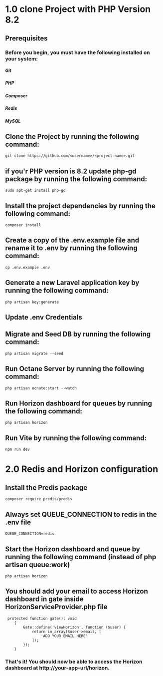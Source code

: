 # 1.0 clone Project with PHP Version 8.2

## Prerequisites
### Before you begin, you must have the following installed on your system:

##### Git 
##### PHP 
##### Composer
##### Redis
##### MySQL


## Clone the Project by running the following command:

```
git clone https://github.com/<username>/<project-name>.git
```

## if you'r PHP version is 8.2 update php-gd package by running the following command:

```
sudo apt-get install php-gd
```

## Install the project dependencies by running the following command:

```
composer install
```
## Create a copy of the .env.example file and rename it to .env by running the following command:

```
cp .env.example .env
```

## Generate a new Laravel application key by running the following command:

```
php artisan key:generate
```

## Update .env Credentials

## Migrate and Seed DB by running the following command:

```
php artisan migrate --seed
```

## Run Octane Server by running the following command:

```
php artisan ocnate:start --watch
```

## Run Horizon dashboard for queues by running the following command:

```
php artisan horizon
```

## Run Vite by running the following command:

```
npm run dev
```




# 2.0 Redis and Horizon configuration

## Install the Predis package

```
composer require predis/predis
```

## Always set QUEUE_CONNECTION to redis in the .env file

```
QUEUE_CONNECTION=redis
```

## Start the Horizon dashboard and queue by running the following command (instead of php artisan queue:work)

```
php artisan horizon
```

## You should add your email to access Horizon dashboard in gate inside HorizonServiceProvider.php file

```
 protected function gate(): void
    {
        Gate::define('viewHorizon', function ($user) {
            return in_array($user->email, [
                'ADD YOUR EMAIL HERE'
            ]);
        });
    }
```

### That's it! You should now be able to access the Horizon dashboard at http://your-app-url/horizon.

